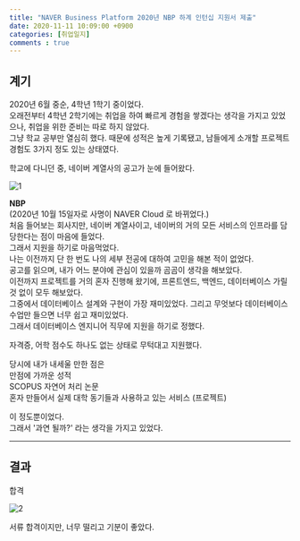 ```yaml
---
title: "NAVER Business Platform 2020년 NBP 하계 인턴십 지원서 제출"
date: 2020-11-11 10:09:00 +0900
categories: [취업일지]
comments : true
---
```


## 계기

2020년 6월 중순, 4학년 1학기 중이었다.<br>
오래전부터 4학년 2학기에는 취업을 하여 빠르게 경험을 쌓겠다는 생각을 가지고 있었으나, 취업을 위한 준비는 따로 하지 않았다.<br>
그냥 학교 공부만 열심히 했다. 때문에 성적은 높게 기록됐고, 남들에게 소개할 프로젝트 경험도 3가지 정도 있는 상태였다.

학교에 다니던 중, 네이버 계열사의 공고가 눈에 들어왔다.

![1](https://user-images.githubusercontent.com/19601174/98819331-114b0b80-2470-11eb-9557-23e8d70aee87.png)

**NBP**<br>
(2020년 10월 15일자로 사명이 NAVER Cloud 로 바뀌었다.)<br>
처음 들어보는 회사지만, 네이버 계열사이고, 네이버의 거의 모든 서비스의 인프라를 담당한다는 점이 마음에 들었다.<br>
그래서 지원을 하기로 마음먹었다.<br>
나는 이전까지 단 한 번도 나의 세부 전공에 대하여 고민을 해본 적이 없었다.<br>
공고를 읽으며, 내가 어느 분야에 관심이 있을까 곰곰이 생각을 해보았다.<br>
이전까지 프로젝트를 거의 혼자 진행해 왔기에, 프론트엔드, 백엔드, 데이터베이스 가릴 것 없이 모두 해보았다.<br>
그중에서 데이터베이스 설계와 구현이 가장 재미있었다. 그리고 무엇보다 데이터베이스 수업만 들으면 너무 쉽고 재미있었다.<br>
그래서 데이터베이스 엔지니어 직무에 지원을 하기로 정했다.

자격증, 어학 점수도 하나도 없는 상태로 무턱대고 지원했다.

당시에 내가 내세울 만한 점은<br>
만점에 가까운 성적<br>
SCOPUS 자연어 처리 논문<br>
혼자 만들어서 실제 대학 동기들과 사용하고 있는 서비스 (프로젝트)

이 정도뿐이었다.<br>
그래서 '과연 될까?' 라는 생각을 가지고 있었다.

---


## 결과
합격

![2](https://user-images.githubusercontent.com/19601174/98819675-7ef73780-2470-11eb-95e0-6b8a21e279a3.png)

서류 합격이지만, 너무 떨리고 기분이 좋았다.
